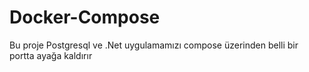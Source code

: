 # Docker-Compose
Bu proje Postgresql ve .Net uygulamamızı compose üzerinden belli bir portta ayağa kaldırır
